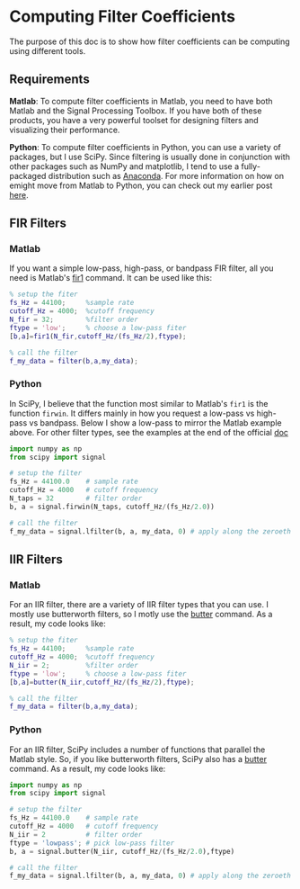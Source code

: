 Computing Filter Coefficients
==============================

The purpose of this doc is to show how filter coefficients can be computing using different tools.

Requirements
----------

**Matlab**: To compute filter coefficients in Matlab, you need to have both Matlab and the Signal Processing Toolbox.  If you have both of these products, you have a very powerful toolset for designing filters and visualizing their performance.

**Python**: To compute filter coefficients in Python, you can use a variety of packages, but I use SciPy.  Since filtering is usually done in conjunction with other packages such as NumPy and matplotlib, I tend to use a fully-packaged distribution such as [Anaconda](https://www.continuum.io/downloads).  For more information on how on emight move from Matlab to Python, you can check out my earlier post [here](http://eeghacker.blogspot.com/2014/10/moving-from-matlab-to-python.html).

FIR Filters
-----------

### Matlab

If you want a simple low-pass, high-pass, or bandpass FIR filter, all you need is Matlab's [fir1](https://www.mathworks.com/help/signal/ref/fir1.html) command.  It can be used like this:

``` Matlab
% setup the fiter
fs_Hz = 44100;     %sample rate
cutoff_Hz = 4000;  %cutoff frequency
N_fir = 32;        %filter order
ftype = 'low';     % choose a low-pass fiter
[b,a]=fir1(N_fir,cutoff_Hz/(fs_Hz/2),ftype);

% call the filter
f_my_data = filter(b,a,my_data);
```

### Python

In SciPy, I believe that the function most similar to Matlab's `fir1` is the function `firwin`.  It differs mainly in how you request a low-pass vs high-pass vs bandpass.  Below I show a low-pass to mirror the Matlab example above.  For other filter types, see the examples at the end of the official [doc](https://docs.scipy.org/doc/scipy-0.18.1/reference/generated/scipy.signal.firwin.html#scipy.signal.firwin)

``` Python
import numpy as np
from scipy import signal

# setup the filter
fs_Hz = 44100.0    # sample rate
cutoff_Hz = 4000   # cutoff frequency
N_taps = 32        # filter order
b, a = signal.firwin(N_taps, cutoff_Hz/(fs_Hz/2.0))

# call the filter
f_my_data = signal.lfilter(b, a, my_data, 0) # apply along the zeroeth dimension
```

IIR Filters
-----------

### Matlab

For an IIR filter, there are a variety of IIR filter types that you can use.  I mostly use butterworth filters, so I motly use the [butter](https://www.mathworks.com/help/signal/ref/butter.html) command.  As a result, my code looks like:

``` Matlab
% setup the fiter
fs_Hz = 44100;     %sample rate
cutoff_Hz = 4000;  %cutoff frequency
N_iir = 2;         %filter order
ftype = 'low';     % choose a low-pass fiter
[b,a]=butter(N_iir,cutoff_Hz/(fs_Hz/2),ftype);

% call the filter
f_my_data = filter(b,a,my_data);
```

### Python

For an IIR filter, SciPy includes a number of functions that parallel the Matlab style.  So, if you like butterworth filters, SciPy also has a [butter](https://docs.scipy.org/doc/scipy-0.18.1/reference/generated/scipy.signal.butter.html#scipy.signal.butter) command.  As a result, my code looks like:

``` Python
import numpy as np
from scipy import signal

# setup the filter
fs_Hz = 44100.0    # sample rate
cutoff_Hz = 4000   # cutoff frequency
N_iir = 2          # filter order
ftype = 'lowpass'; # pick low-pass filter
b, a = signal.butter(N_iir, cutoff_Hz/(fs_Hz/2.0),ftype)

# call the filter
f_my_data = signal.lfilter(b, a, my_data, 0) # apply along the zeroeth dimension
```

